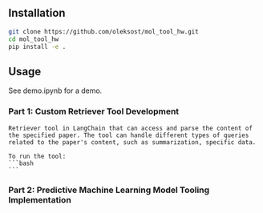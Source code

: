 ## Installation

```bash
git clone https://github.com/oleksost/mol_tool_hw.git
cd mol_tool_hw
pip install -e .
```

## Usage
See demo.ipynb for a demo.

### Part 1: Custom Retriever Tool Development
    Retriever tool in LangChain that can access and parse the content of the specified paper. The tool can handle different types of queries related to the paper's content, such as summarization, specific data.

    To run the tool:
    ```bash
    ```


### Part 2: Predictive Machine Learning Model Tooling Implementation